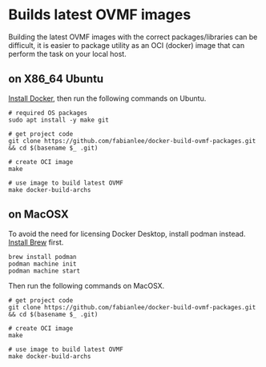 # Builds latest OVMF images

Building the latest OVMF images with the correct packages/libraries can be difficult, it is easier to package utility as an OCI (docker) image that can perform the task on your local host.

## on X86_64 Ubuntu

[Install Docker](https://fabianlee.org/2023/09/14/docker-installing-docker-ce-on-ubuntu/), then run the following commands on Ubuntu.

```
# required OS packages
sudo apt install -y make git

# get project code
git clone https://github.com/fabianlee/docker-build-ovmf-packages.git && cd $(basename $_ .git)

# create OCI image
make

# use image to build latest OVMF
make docker-build-archs
```

## on MacOSX

To avoid the need for licensing Docker Desktop, install podman instead. [Install Brew](https://docs.brew.sh/Installation) first.

```
brew install podman
podman machine init
podman machine start
```

Then run the following commands on MacOSX.

```
# get project code
git clone https://github.com/fabianlee/docker-build-ovmf-packages.git && cd $(basename $_ .git)

# create OCI image
make

# use image to build latest OVMF
make docker-build-archs
```
